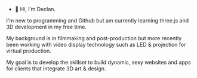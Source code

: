 - 👋 Hi, I’m Declan.

I'm new to programming and Github but am currently learning three.js and 3D development in my free time. 

My background is in filmmaking and post-production but more recently been working with video display technology such as LED & projection for virtual production.

My goal is to develop the skillset to build dynamic, sexy websites and apps for clients that integrate 3D art & design.   

<!---
mcinerd/mcinerd is a ✨ special ✨ repository because its `README.md` (this file) appears on your GitHub profile.
You can click the Preview link to take a look at your changes.
--->
